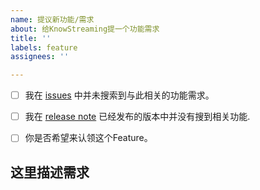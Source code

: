 ```yaml
---
name: 提议新功能/需求
about: 给KnowStreaming提一个功能需求
title: ''
labels: feature
assignees: ''

---
```


- [ ] 我在 [issues](https://github.com/didi/KnowStreaming/issues) 中并未搜索到与此相关的功能需求。
- [ ] 我在 [release note](https://github.com/didi/KnowStreaming/releases) 已经发布的版本中并没有搜到相关功能.
- [ ] 你是否希望来认领这个Feature。


## 这里描述需求
<!--请尽可能的描述清楚您的需求 -->

